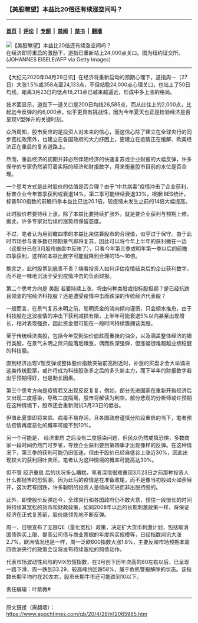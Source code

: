 ### 【美股瞭望】本益比20倍还有续涨空间吗？

---

#### [首页](../../../..?n12065985) &nbsp;|&nbsp; [评论](../../../../../epoch-comment?n12065985) &nbsp;|&nbsp; [专题](../../../../../epoch-special?n12065985) &nbsp;|&nbsp; [禁闻](../../../../../epoch-news?n12065985) &nbsp;|&nbsp; [禁书](../../../../../books?n12065985) &nbsp;|&nbsp; [翻墙](https://github.com/gfw-breaker/nogfw/blob/master/README.md?n12065985)


<div><img alt="【美股瞭望】本益比20倍还有续涨空间吗？" class="attachment-djy_600_400 size-djy_600_400 wp-post-image" src="https://i.epochtimes.com/assets/uploads/2020/01/fd20d2853962a1f821ad5acc84ee8656-600x400.jpg"/>
<div class="caption">
 在经济即将重启的激励下，道指已重新站上24,000点关口。图为纽约证交所。(JOHANNES EISELE/AFP via Getty Images)
</div></div><hr/><div class="post_content" id="artbody" itemprop="articleBody">
 <!-- article content begin -->
 <p>
  【大纪元2020年04月28日讯】在经济将重新启动的预期心理下，道指周一（27日）大涨1.5%或358点至24,133点，不但站稳24,000点心理关口，也站上了50日均线，距离3月23日的低点18,213点已越来越遥远，形成中多上涨的格局。
 </p>
 <p>
  技术面显示，道指下一道关口是200日均线26,585点，而从此往上的2,000点，比起迄今反弹的约6,000点，似乎更具有挑战性，因为今年夏天也正是检验经济是否呈现V型弹升的关键时刻。
 </p>
 <p>
  众所周知，股市反应的是投资人对未来的信心，而这信心除了建立在全球央行的同步宽松政策外，也建立在各国政府的大力纾困上，更建立在疫情正在缓解、欧美经济正在重启的复苏道路上。
 </p>
 <p>
  然而，重启经济的初期并非必然伴随经济的快速复苏或企业财报的大幅反弹，许多保守的专家仍然紧盯着实际的经济和财报数字，用来衡量股市目前的水位是否合理。
 </p>
 <p>
  一个思考方式是此时股价的估值是否合理？由于“中共病毒”疫情冲击了企业获利，标普企业今年首季获利或衰退14%，第二季可能继续衰退33%，根据IBES统计，标普500指数的前瞻四季本益比已达20.1倍，较疫情未发生之前的14倍大幅提高。
 </p>
 <p>
  此时股价若要持续上涨，除了本益比要持续扩张外，就是要企业获利与预期上修。据此，许多专家对后续的涨势持保留态度。
 </p>
 <p>
  不过，笔者认为用前瞻四季的本益比来估算股市的合理值，似乎过于保守。由于此时市场参与者多数已预期景气即将复苏，因此可以将今年上半年的获利撇在一边（这部分已在3月股市崩盘中反映了），只看今年第三季或明年第一季以后的前瞻四季获利，这样的本益比数字可能就降到合理的15～16倍。
 </p>
 <p>
  换言之，此时股票到底贵不贵？端看投资人如何评估疫情结束后的企业获利数字，而不是一味地沉湎于受到疫情冲击的负面财报。
 </p>
 <p>
  第二个思考方向是
  <ok href="https://www.epochtimes.com/gb/tag/%E7%BE%8E%E8%82%A1.html">
   美股
  </ok>
  若要持续上涨，将由何种类股或指标股担纲？是已经抗跌且领涨的宅经济科技股？还是遭受疫情冲击而跌深的传统经济代表股？
 </p>
 <p>
  一般而言，在景气复苏未明之前，聪明资金的流向倾向谨慎，只会顺水推舟，由于科技股在这波疫情的冲击下获利减损有限，上半年可能衰退5%以内甚至出现增长，相对表现强劲，因此资金很可能在一段时间持续簇拥该类股。
 </p>
 <p>
  至于传统经济类股，包括今年受到油价崩跌而重挫的油企，以及涵盖整体经济的银行类股，在景气未明之际只能落后跟涨，偶而跌深强弹，但涨幅很难超越业绩稳健的科技股。
 </p>
 <p>
  直到经济出现V型反弹或整体股价指数突破前高附近时，补涨的买盘才会大举涌进这类传统股票，或许将成为科技股涨多之后的多头新主力，而下半年的财报数字若出乎预期得好，也是助长因素。
 </p>
 <p>
  第三个思考方向是疫情若又出现反反复复，例如，部分先进国家在重新开启经济后又出现二度感染，导致二度隔离，股市将解读为利空。部分悲观的分析师或许预期在这种情境下，股市还会重新测试3月23日的低谷。
 </p>
 <p>
  但值此夏季即将来临、病毒不易存活，且各国政府谨慎分阶段重启的当下，笔者预估疫情再度恶化的概率可能不到10%。
 </p>
 <p>
  另一个可能是，
  <ok href="https://www.epochtimes.com/gb/tag/%E7%BB%8F%E6%B5%8E%E9%87%8D%E5%90%AF.html">
   经济重启
  </ok>
  之后没有二度感染问题，但民众仍然戒慎恐惧，多数商家一段时间仍然门可罗雀，导致企业获利要到第四季才出现像样的反弹。在这种情况下，第三季的获利可能仍旧低迷，但由于股价已经自低谷上涨近30%，因此出现较大的获利回吐卖压。笔者认为这种情境的概率可能高达30%。
 </p>
 <p>
  但不管
  <ok href="https://www.epochtimes.com/gb/tag/%E7%BB%8F%E6%B5%8E%E9%87%8D%E5%90%AF.html">
   经济重启
  </ok>
  后的状况多么糟糕，笔者深信很难重现3月23日之前那种投资人什么都抛售的恐慌潮，因为此后的疫情是在准备收尾，而不是像当初般如火如荼展开，这次若有回跌，许多聪明的投资人是倾向买进而非出脱持股的。
 </p>
 <p>
  此外，即使股价反弹迄今，全球央行和各国政府仍不敢大意，预估一段很长的时间将持续其宽松的货币和财政政策，如同2008年以后的长期刺激政策一样，将保证经济在正式复苏前，股价能领先地不断反弹。
 </p>
 <p>
  周一，日银宣布了无限QE（量化宽松）政策，决定扩大货币刺激计划，包括取消国债购买上限、提高公司债与商业票据的年度购买规模等，日经指数闻讯大涨2.7%。欧洲情况也是一样，周一泛欧600指数大涨1.6%，主要反映市场预期本周四欧洲央行的政策会议将发布持续宽松的购债动作。
 </p>
 <p>
  代表市场波动性风险的VIX恐慌指数，在3月创下历年次高的80左右以后，已呈现一路下滑，周一跌到33.29，较高峰约回跌58%，属于危机警报解除的状态。该指数长期平均约在20左右，股市长期牛市还可能跌到10以下。
 </p>
 <p>
  责任编辑：叶紫微#
 </p>
 <!-- article content end -->
 <div id="below_article_ad">
 </div>
</div>


---

原文链接（需翻墙）：https://www.epochtimes.com/gb/20/4/28/n12065985.htm